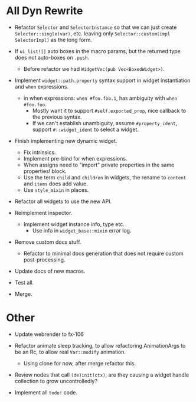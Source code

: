 # All Dyn Rewrite

* Refactor `Selector` and `SelectorInstance` so that we can just create `Selector::single(var)`, etc. leaving only
    `Selector::custom(impl SelectorImpl)` as the long form.

* If `ui_list![]` auto boxes in the macro params, but the returned type does not auto-boxes on `.push`.
    - Before refactor we had `WidgetVec(pub Vec<BoxedWidget>)`.

* Implement `widget::path.property` syntax support in widget instantiation and `when` expressions.
    - in when expressions: `when #foo.foo.1`, has ambiguity with `when #foo.foo`.
        - Mostly want it to support `#self.exported_prop`, nice callback to the previous syntax.
        - If we can't establish unambiguity, assume `#property_ident`, support `#::widget_ident` to select a widget.

* Finish implementing new dynamic widget.
    - Fix intrinsics.
    - Implement pre-bind for when expressions.
    - When assigns need to "import" private properties in the same properties! block.
    - Use the term `child` and `children` in widgets, the rename to `content` and `items` does add value.
    - Use `style_mixin` in places.

* Refactor all widgets to use the new API.

* Reimplement inspector.
    - Implement widget instance info, type etc.
        - Use info in `widget_base::mixin` error log.
* Remove custom docs stuff.
    - Refactor to minimal docs generation that does not require custom post-processing.
* Update docs of new macros.
* Test all.

* Merge.

# Other

* Update webrender to fx-106
* Refactor animate sleep tracking, to allow refactoring AnimationArgs to be an Rc, to allow real `Var::modify` animation.
    - Using clone for now, after merge refactor this.

* Review nodes that call `(de)init(ctx)`, are they causing a widget handle collection to grow uncontrolledly?

* Implement all `todo!` code.
